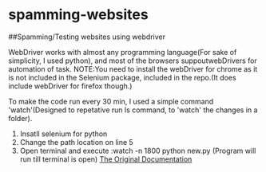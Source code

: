 # spamming-websites
##Spamming/Testing websites using webdriver

WebDriver works with almost any programming language(For sake of simplicity, I used python), and most of the browsers suppoutwebDrivers for automation of task.
NOTE:You need to install the webDriver for chrome as it is not included in the Selenium package, included in the repo.(It does include webDriver for firefox though.)

To make the code run every 30 min, I used a simple command 'watch'(Designed to repetative run ls command, to 'watch' the changes in a folder).

1. Insatll selenium for python
2. Change the path location on line 5
3. Open terminal and execute :watch -n 1800 python new.py
(Program will run till terminal is open)
[The Original Documentation](https://selenium-python.readthedocs.io/getting-started.html)
